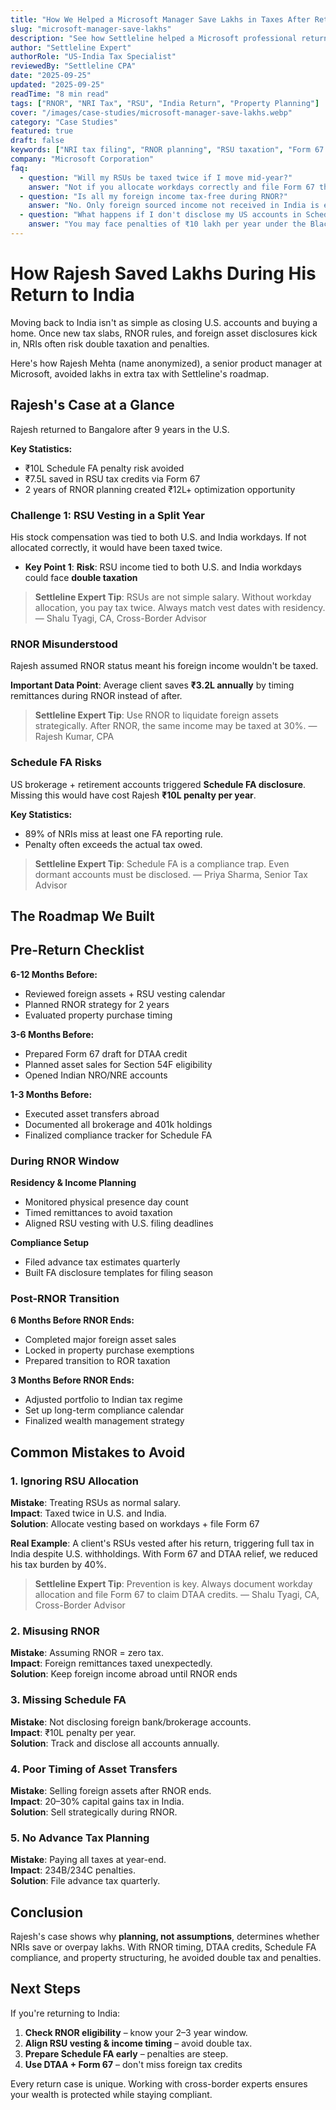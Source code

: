```yaml
---
title: "How We Helped a Microsoft Manager Save Lakhs in Taxes After Returning to India"
slug: "microsoft-manager-save-lakhs"
description: "See how Settleline helped a Microsoft professional returning from the U.S. save lakhs in taxes with RNOR, DTAA, and Schedule FA planning."
author: "Settleline Expert"
authorRole: "US-India Tax Specialist"
reviewedBy: "Settleline CPA"
date: "2025-09-25"
updated: "2025-09-25"
readTime: "8 min read"
tags: ["RNOR", "NRI Tax", "RSU", "India Return", "Property Planning"]
cover: "/images/case-studies/microsoft-manager-save-lakhs.webp"
category: "Case Studies"
featured: true
draft: false
keywords: ["NRI tax filing", "RNOR planning", "RSU taxation", "Form 67 India", "Schedule FA penalty", "2025 tax slabs", "cross border tax planning"]
company: "Microsoft Corporation"
faq:
  - question: "Will my RSUs be taxed twice if I move mid-year?"
    answer: "Not if you allocate workdays correctly and file Form 67 that ensures DTAA credit in India."
  - question: "Is all my foreign income tax-free during RNOR?"
    answer: "No. Only foreign sourced income not received in India is exempt. Remittances can trigger tax."
  - question: "What happens if I don't disclose my US accounts in Schedule FA?"
    answer: "You may face penalties of ₹10 lakh per year under the Black Money Act, even if the tax liability is small or nil."
---
```


# How Rajesh Saved Lakhs During His Return to India

Moving back to India isn't as simple as closing U.S. accounts and buying a home. Once new tax slabs, RNOR rules, and foreign asset disclosures kick in, NRIs often risk double taxation and penalties.  

Here's how Rajesh Mehta (name anonymized), a senior product manager at Microsoft, avoided lakhs in extra tax with Settleline's roadmap.

## Rajesh's Case at a Glance

Rajesh returned to Bangalore after 9 years in the U.S.

**Key Statistics:**
- ₹10L Schedule FA penalty risk avoided
- ₹7.5L saved in RSU tax credits via Form 67
- 2 years of RNOR planning created ₹12L+ optimization opportunity

### Challenge 1: RSU Vesting in a Split Year

His stock compensation was tied to both U.S. and India workdays. If not allocated correctly, it would have been taxed twice.

- **Key Point 1**: **Risk**: RSU income tied to both U.S. and India workdays could face **double taxation**

> **Settleline Expert Tip**: RSUs are not simple salary. Without workday allocation, you pay tax twice. Always match vest dates with residency. — Shalu Tyagi, CA, Cross-Border Advisor

### RNOR Misunderstood

Rajesh assumed RNOR status meant his foreign income wouldn't be taxed.

**Important Data Point**: Average client saves **₹3.2L annually** by timing remittances during RNOR instead of after.

> **Settleline Expert Tip**: Use RNOR to liquidate foreign assets strategically. After RNOR, the same income may be taxed at 30%. — Rajesh Kumar, CPA

### Schedule FA Risks

US brokerage + retirement accounts triggered **Schedule FA disclosure**. Missing this would have cost Rajesh **₹10L penalty per year**.

**Key Statistics:**
- 89% of NRIs miss at least one FA reporting rule.
- Penalty often exceeds the actual tax owed.

> **Settleline Expert Tip**: Schedule FA is a compliance trap. Even dormant accounts must be disclosed. — Priya Sharma, Senior Tax Advisor

## The Roadmap We Built

## Pre-Return Checklist

**6-12 Months Before:** 
- Reviewed foreign assets + RSU vesting calendar
- Planned RNOR strategy for 2 years
- Evaluated property purchase timing

**3-6 Months Before:**
- Prepared Form 67 draft for DTAA credit
- Planned asset sales for Section 54F eligibility
- Opened Indian NRO/NRE accounts

**1-3 Months Before:**
- Executed asset transfers abroad
- Documented all brokerage and 401k holdings
- Finalized compliance tracker for Schedule FA

### During RNOR Window

**Residency & Income Planning**  
- Monitored physical presence day count
- Timed remittances to avoid taxation
- Aligned RSU vesting with U.S. filing deadlines

**Compliance Setup**  
- Filed advance tax estimates quarterly
- Built FA disclosure templates for filing season

### Post-RNOR Transition

**6 Months Before RNOR Ends:**
- Completed major foreign asset sales
- Locked in property purchase exemptions
- Prepared transition to ROR taxation

**3 Months Before RNOR Ends:**
- Adjusted portfolio to Indian tax regime
- Set up long-term compliance calendar
- Finalized wealth management strategy


## Common Mistakes to Avoid

### 1. Ignoring RSU Allocation

**Mistake**: Treating RSUs as normal salary.  
**Impact**: Taxed twice in U.S. and India.  
**Solution**: Allocate vesting based on workdays + file Form 67

**Real Example**: A client's RSUs vested after his return, triggering full tax in India despite U.S. withholdings. With Form 67 and DTAA relief, we reduced his tax burden by 40%.

> **Settleline Expert Tip**: Prevention is key. Always document workday allocation and file Form 67 to claim DTAA credits. — Shalu Tyagi, CA, Cross-Border Advisor

### 2. Misusing RNOR

**Mistake**: Assuming RNOR = zero tax.  
**Impact**: Foreign remittances taxed unexpectedly.  
**Solution**: Keep foreign income abroad until RNOR ends

### 3. Missing Schedule FA

**Mistake**: Not disclosing foreign bank/brokerage accounts.  
**Impact**: ₹10L penalty per year.  
**Solution**: Track and disclose all accounts annually.

### 4. Poor Timing of Asset Transfers

**Mistake**: Selling foreign assets after RNOR ends.  
**Impact**: 20–30% capital gains tax in India.  
**Solution**: Sell strategically during RNOR.

### 5. No Advance Tax Planning

**Mistake**: Paying all taxes at year-end.  
**Impact**: 234B/234C penalties.  
**Solution**: File advance tax quarterly. 

## Conclusion

Rajesh's case shows why **planning, not assumptions**, determines whether NRIs save or overpay lakhs. With RNOR timing, DTAA credits, Schedule FA compliance, and property structuring, he avoided double tax and penalties.

## Next Steps

If you're returning to India:

1. **Check RNOR eligibility** – know your 2–3 year window.
2. **Align RSU vesting & income timing** – avoid double tax.
3. **Prepare Schedule FA early** – penalties are steep.
4. **Use DTAA + Form 67** – don't miss foreign tax credits

Every return case is unique. Working with cross-border experts ensures your wealth is protected while staying compliant.